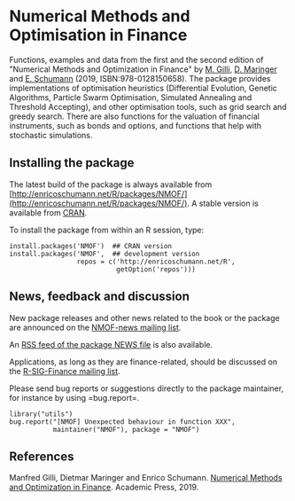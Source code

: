 # Numerical Methods and Optimisation in Finance

Functions, examples and data from the first and the
second edition of "Numerical Methods and Optimization
in Finance" by
[M. Gilli](https://www.unige.ch/gsem/en/research/faculty/honorary-professors/manfred-gilli/),
[D. Maringer](https://wwz.unibas.ch/de/personen/dietmar-maringer/)
and [E. Schumann](http://enricoschumann.net/)
(2019, ISBN:978-0128150658).  The package provides
implementations of optimisation heuristics
(Differential Evolution, Genetic Algorithms, Particle
Swarm Optimisation, Simulated Annealing and Threshold
Accepting), and other optimisation tools, such as grid
search and greedy search.  There are also functions for
the valuation of financial instruments, such as bonds
and options, and functions that help with stochastic
simulations.



## Installing the package

The latest build of the package is always available from
[http://enricoschumann.net/R/packages/NMOF/](http://enricoschumann.net/R/packages/NMOF/).
A stable version is available from
[CRAN](https://cran.r-project.org/package=NMOF).

To install the package from within an R session, type:

    install.packages('NMOF')  ## CRAN version
    install.packages('NMOF',  ## development version
                     repos = c('http://enricoschumann.net/R',
                               getOption('repos')))



## News, feedback and discussion

New package releases and other news related to the book or the
package are announced on the
[NMOF-news mailing list](https://lists.r-forge.r-project.org/cgi-bin/mailman/listinfo/nmof-news).

An [RSS feed of the package NEWS file](http://enricoschumann.net/R/packages/NMOF/NMOF_news.xml)
is also available.

Applications, as long as they are finance-related, should be
discussed on the [R-SIG-Finance mailing list](https://stat.ethz.ch/mailman/listinfo/r-sig-finance).

Please send bug reports or suggestions directly to the
package maintainer, for instance by using =bug.report=.

    library("utils")
    bug.report("[NMOF] Unexpected behaviour in function XXX",
               maintainer("NMOF"), package = "NMOF")




## References

Manfred Gilli, Dietmar Maringer and Enrico Schumann.
[Numerical Methods and Optimization in Finance](https://www.amazon.com/-/de/Numerical-Methods-Optimization-Finance-Manfred/dp/0128150653).
Academic Press, 2019.
